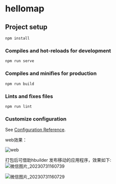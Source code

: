 # hellomap

## Project setup
```
npm install
```

### Compiles and hot-reloads for development
```
npm run serve
```

### Compiles and minifies for production
```
npm run build
```

### Lints and fixes files
```
npm run lint
```

### Customize configuration
See [Configuration Reference](https://cli.vuejs.org/config/).

web效果：

![web](https://github.com/lijieicon/hello3dworld/assets/23477019/370852e2-790f-4c90-9b45-28fd48d9a696)


打包后可借助hbuilder 发布移动的应用程序，效果如下:
![微信图片_20230731160739](https://github.com/lijieicon/hello3dworld/assets/23477019/09d87cb3-2727-4ba2-801a-05bdc6c52951)

![微信图片_20230731160729](https://github.com/lijieicon/hello3dworld/assets/23477019/1642c814-0a12-42dc-899c-77d5429853a2)

